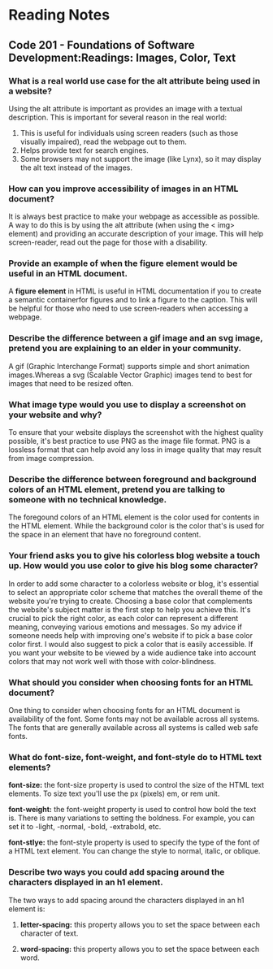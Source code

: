# Reading Notes

## Code 201 - Foundations of Software Development:Readings: Images, Color, Text

### What is a real world use case for the alt attribute being used in a website?

Using the alt attribute is important as provides an image with a textual description. This is important for several reason in the real world:

1. This is useful for individuals using screen readers (such as those visually impaired), read the webpage out to them.
2. Helps provide text for search engines.
3. Some browsers may not support the image (like Lynx), so it may display the alt text instead of the images.

### How can you improve accessibility of images in an HTML document?

It is always best practice to make your webpage as accessible as possible. A way to do this is by using the alt attribute (when using the < img> element) and providing an accurate description of your image. This will help screen-reader, read out the page for those with a disability.


### Provide an example of when the figure element would be useful in an HTML document.

A **figure element**  in HTML is useful in HTML documentation if you to create a semantic containerfor figures and to link a figure to the caption. This will be helpful for those who need to use screen-readers when accessing a webpage. 

### Describe the difference between a gif image and an svg image, pretend you are explaining to an elder in your community.

A gif (Graphic Interchange Format) supports simple and short animation images.Whereas a svg (Scalable Vector Graphic) images tend to best for images that need to be resized often.

### What image type would you use to display a screenshot on your website and why?

To ensure that your website displays the screenshot with the highest quality possible, it's best practice to use PNG as the image file format. PNG is a lossless format that can help avoid any loss in image quality that may result from image compression.

### Describe the difference between foreground and background colors of an HTML element, pretend you are talking to someone with no technical knowledge.

The foregound colors of an HTML element is the color used for contents in the HTML element. While the background color is the color that's is used for the space in an element that have no foreground content. 


### Your friend asks you to give his colorless blog website a touch up. How would you use color to give his blog some character?

In order to add some character to a colorless website or blog, it's essential to select an appropriate color scheme that matches the overall theme of the website you're trying to create. Choosing a base color that complements the website's subject matter is the first step to help you achieve this. It's crucial to pick the right color, as each color can represent a different meaning, conveying various emotions and messages. So my advice if someone needs help with improving one's website if to pick a base color color first. I would also suggest to pick a color that is easily accessible. If you want your website to be viewed by a wide audience take into account colors that may not work well with those with color-blindness.

### What should you consider when choosing fonts for an HTML document?

One thing to consider when choosing fonts for an HTML document is availability of the font. Some fonts may not be available across all systems. The fonts that are generally available across all systems is called web safe fonts.

### What do font-size, font-weight, and font-style do to HTML text elements?

**font-size:** the font-size property is used to control the size of the HTML text elements. To size text you'll use the px (pixels) em, or rem unit.

**font-weight:** the font-weight property is used to control how bold the text is. There is many variations to setting the boldness. For example, you can set it to -light, -normal, -bold, -extrabold, etc.

**font-stlye:** the font-style property is used to specify the type of the font of a HTML text element. You can change the style to normal, italic, or oblique.


### Describe two ways you could add spacing around the characters displayed in an h1 element.

The two ways to add spacing around the characters displayed in an h1 element is:

1. **letter-spacing:** this property allows you to set the space between each character of text.

2. **word-spacing:** this property allows you to set the space between each word.

